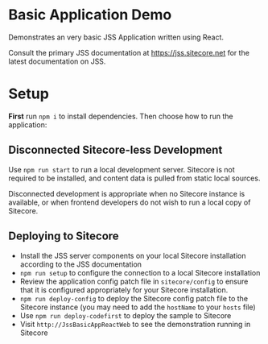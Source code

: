 # Basic Application Demo

Demonstrates an very basic JSS Application written using React.

Consult the primary JSS documentation at https://jss.sitecore.net for the latest documentation on JSS.

# Setup

**First** run `npm i` to install dependencies. Then choose how to run the application:

## Disconnected Sitecore-less Development

Use `npm run start` to run a local development server. Sitecore is not required to be installed, and content data is pulled from static local sources.

Disconnected development is appropriate when no Sitecore instance is available, or when frontend developers do not wish to run a local copy of Sitecore.

## Deploying to Sitecore

* Install the JSS server components on your local Sitecore installation according to the JSS documentation
* `npm run setup` to configure the connection to a local Sitecore installation
* Review the application config patch file in `sitecore/config` to ensure that it is configured appropriately for your Sitecore installation.
* `npm run deploy-config` to deploy the Sitecore config patch file to the Sitecore instance (you may need to add the `hostName` to your `hosts` file)
* Use `npm run deploy-codefirst` to deploy the sample to Sitecore
* Visit `http://JssBasicAppReactWeb` to see the demonstration running in Sitecore
